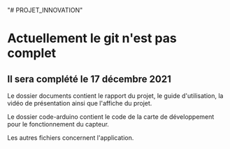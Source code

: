 "# PROJET_INNOVATION" 

# Actuellement le git n'est pas complet 
## Il sera complété le 17 décembre 2021

Le dossier documents contient le rapport du projet, le guide d'utilisation, la vidéo de présentation ainsi que l'affiche du projet.

Le dossier code-arduino contient le code de la carte de développement pour le fonctionnement du capteur.

Les autres fichiers concernent l'application.
